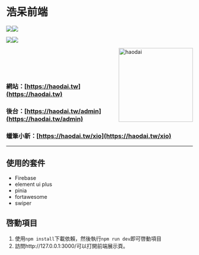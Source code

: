 # 浩呆前端

<img src='https://img.shields.io/badge/3.2.33-vue-green'><img src='https://img.shields.io/badge/2.1.11-element--plus-blue'>

<img src='https://img.shields.io/badge/9.8.3-firebase-orange'><img src='https://img.shields.io/badge/2.0.13-pinia-yellowgreen'>

<img align= "right" src='./src/assets/img/1.png' alt='haodai' style='width:200px;'/>
<br><br><br><br>

### 網站：[https://haodai.tw](https://haodai.tw)

### 後台：[https://haodai.tw/admin](https://haodai.tw/admin)

### 蠟筆小新：[https://haodai.tw/xio](https://haodai.tw/xio)

---

## 使用的套件

- Firebase
- element ui plus
- pinia
- fortawesome
- swiper

## 啓動項目

1. 使用`npm install`下載依賴，然後執行`npm run dev`即可啓動項目
2. 訪問http://127.0.0.1:3000/可以打開前端展示頁。
